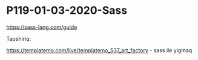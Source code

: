 # P119-01-03-2020-Sass

https://sass-lang.com/guide

Tapshiriq:

https://templatemo.com/live/templatemo_537_art_factory  - sass ile yigmaq
